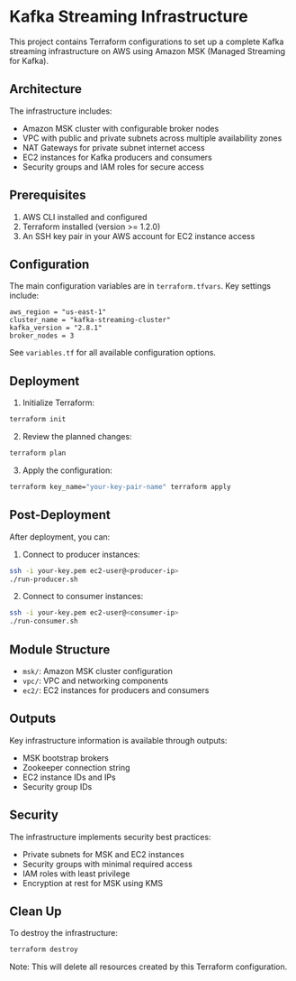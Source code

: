 # Kafka Streaming Infrastructure

This project contains Terraform configurations to set up a complete Kafka streaming infrastructure on AWS using Amazon MSK (Managed Streaming for Kafka).

## Architecture

The infrastructure includes:
- Amazon MSK cluster with configurable broker nodes
- VPC with public and private subnets across multiple availability zones
- NAT Gateways for private subnet internet access
- EC2 instances for Kafka producers and consumers
- Security groups and IAM roles for secure access

## Prerequisites

1. AWS CLI installed and configured
2. Terraform installed (version >= 1.2.0)
3. An SSH key pair in your AWS account for EC2 instance access

## Configuration

The main configuration variables are in `terraform.tfvars`. Key settings include:

```hcl
aws_region = "us-east-1"
cluster_name = "kafka-streaming-cluster"
kafka_version = "2.8.1"
broker_nodes = 3
```

See `variables.tf` for all available configuration options.

## Deployment

1. Initialize Terraform:
```bash
terraform init
```

2. Review the planned changes:
```bash
terraform plan
```

3. Apply the configuration:
```bash
terraform key_name="your-key-pair-name" terraform apply
```

## Post-Deployment

After deployment, you can:

1. Connect to producer instances:
```bash
ssh -i your-key.pem ec2-user@<producer-ip>
./run-producer.sh
```

2. Connect to consumer instances:
```bash
ssh -i your-key.pem ec2-user@<consumer-ip>
./run-consumer.sh
```

## Module Structure

- `msk/`: Amazon MSK cluster configuration
- `vpc/`: VPC and networking components
- `ec2/`: EC2 instances for producers and consumers

## Outputs

Key infrastructure information is available through outputs:
- MSK bootstrap brokers
- Zookeeper connection string
- EC2 instance IDs and IPs
- Security group IDs

## Security

The infrastructure implements security best practices:
- Private subnets for MSK and EC2 instances
- Security groups with minimal required access
- IAM roles with least privilege
- Encryption at rest for MSK using KMS

## Clean Up

To destroy the infrastructure:
```bash
terraform destroy
```

Note: This will delete all resources created by this Terraform configuration.
